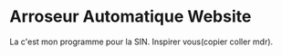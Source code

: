 # Arroseur Automatique Website
La c'est mon programme pour la SIN.
Inspirer vous(copier coller mdr).
